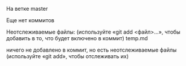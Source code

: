 На ветке master

Еще нет коммитов

Неотслеживаемые файлы:
  (используйте «git add <файл>…», чтобы добавить в то, что будет включено в коммит)
	temp.md

ничего не добавлено в коммит, но есть неотслеживаемые файлы (используйте «git add», чтобы отслеживать их)
